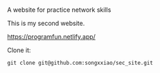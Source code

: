 # 

A website for practice network skills

This is my second website.

<https://programfun.netlify.app/>

Clone it:

```
git clone git@github.com:songxxiao/sec_site.git
```








    
